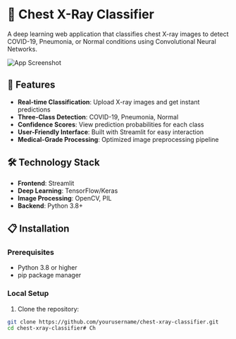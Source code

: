 # 🩻 Chest X-Ray Classifier

A deep learning web application that classifies chest X-ray images to detect COVID-19, Pneumonia, or Normal conditions using Convolutional Neural Networks.

![App Screenshot](docs/screenshots/app_demo.png)

## 🚀 Features

- **Real-time Classification**: Upload X-ray images and get instant predictions
- **Three-Class Detection**: COVID-19, Pneumonia, Normal
- **Confidence Scores**: View prediction probabilities for each class
- **User-Friendly Interface**: Built with Streamlit for easy interaction
- **Medical-Grade Processing**: Optimized image preprocessing pipeline

## 🛠️ Technology Stack

- **Frontend**: Streamlit
- **Deep Learning**: TensorFlow/Keras
- **Image Processing**: OpenCV, PIL
- **Backend**: Python 3.8+

## 📋 Installation

### Prerequisites
- Python 3.8 or higher
- pip package manager

### Local Setup
1. Clone the repository:
```bash
git clone https://github.com/yourusername/chest-xray-classifier.git
cd chest-xray-classifier# Ch